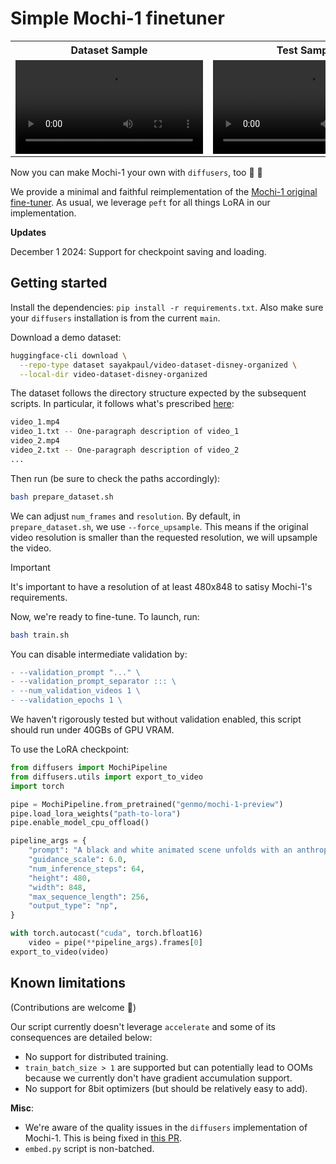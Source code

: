 # Simple Mochi-1 finetuner 

<table align=center>
<tr>
<th align=center> Dataset Sample </th>
<th align=center> Test Sample </th>
</tr>
<tr>
  <td align=center><video src="https://github.com/user-attachments/assets/6f906a32-b169-493f-a713-07679e87cd91"> Your browser does not support the video tag. </video></td>
  <td align=center><video src="https://github.com/user-attachments/assets/d356e70f-ccf4-47f7-be1d-8d21108d8a84"> Your browser does not support the video tag. </video></td>
</tr>
</table>

Now you can make Mochi-1 your own with `diffusers`, too 🤗 🧨

We provide a minimal and faithful reimplementation of the [Mochi-1 original fine-tuner](https://github.com/genmoai/mochi/tree/aba74c1b5e0755b1fa3343d9e4bd22e89de77ab1/demos/fine_tuner). As usual, we leverage `peft` for all things LoRA in our implementation. 

**Updates**

December 1 2024: Support for checkpoint saving and loading.

## Getting started

Install the dependencies: `pip install -r requirements.txt`. Also make sure your `diffusers` installation is from the current `main`. 

Download a demo dataset:

```bash
huggingface-cli download \
  --repo-type dataset sayakpaul/video-dataset-disney-organized \
  --local-dir video-dataset-disney-organized
```

The dataset follows the directory structure expected by the subsequent scripts. In particular, it follows what's prescribed [here](https://github.com/genmoai/mochi/tree/main/demos/fine_tuner#1-collect-your-videos-and-captions):

```bash
video_1.mp4
video_1.txt -- One-paragraph description of video_1
video_2.mp4
video_2.txt -- One-paragraph description of video_2
...
```

Then run (be sure to check the paths accordingly):

```bash
bash prepare_dataset.sh
```

We can adjust `num_frames` and `resolution`. By default, in `prepare_dataset.sh`, we use `--force_upsample`. This means if the original video resolution is smaller than the requested resolution, we will upsample the video.

> [!IMPORTANT]  
> It's important to have a resolution of at least 480x848 to satisy Mochi-1's requirements.

Now, we're ready to fine-tune. To launch, run:

```bash
bash train.sh
```

You can disable intermediate validation by:

```diff
- --validation_prompt "..." \
- --validation_prompt_separator ::: \
- --num_validation_videos 1 \
- --validation_epochs 1 \
```

We haven't rigorously tested but without validation enabled, this script should run under 40GBs of GPU VRAM.

To use the LoRA checkpoint:

```py
from diffusers import MochiPipeline
from diffusers.utils import export_to_video
import torch 

pipe = MochiPipeline.from_pretrained("genmo/mochi-1-preview")
pipe.load_lora_weights("path-to-lora")
pipe.enable_model_cpu_offload()

pipeline_args = {
    "prompt": "A black and white animated scene unfolds with an anthropomorphic goat surrounded by musical notes and symbols, suggesting a playful environment. Mickey Mouse appears, leaning forward in curiosity as the goat remains still. The goat then engages with Mickey, who bends down to converse or react. The dynamics shift as Mickey grabs the goat, potentially in surprise or playfulness, amidst a minimalistic background. The scene captures the evolving relationship between the two characters in a whimsical, animated setting, emphasizing their interactions and emotions",
    "guidance_scale": 6.0,
    "num_inference_steps": 64,
    "height": 480,
    "width": 848,
    "max_sequence_length": 256,
    "output_type": "np",
}

with torch.autocast("cuda", torch.bfloat16)
    video = pipe(**pipeline_args).frames[0]
export_to_video(video)
```

## Known limitations

(Contributions are welcome 🤗)

Our script currently doesn't leverage `accelerate` and some of its consequences are detailed below:

* No support for distributed training. 
* `train_batch_size > 1` are supported but can potentially lead to OOMs because we currently don't have gradient accumulation support.
* No support for 8bit optimizers (but should be relatively easy to add).

**Misc**: 

* We're aware of the quality issues in the `diffusers` implementation of Mochi-1. This is being fixed in [this PR](https://github.com/huggingface/diffusers/pull/10033). 
* `embed.py` script is non-batched. 
